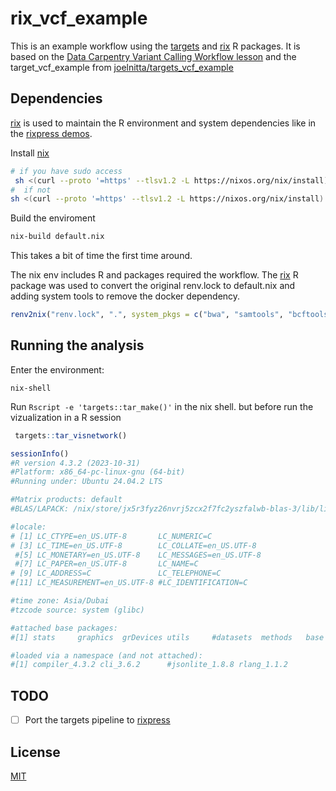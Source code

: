 # rix_vcf_example

This is an example workflow using the [targets](https://github.com/ropensci/targets) and [rix](https://github.com/ropensci/rix) R packages.
It is based on the [Data Carpentry Variant Calling Workflow lesson](https://datacarpentry.org/wrangling-genomics/04-variant_calling/index.html) and the target_vcf_example from [joelnitta/targets_vcf_example](https://github.com/joelnitta/targets_vcf_example)

## Dependencies

[rix](https://github.com/ropensci/rix) is used to maintain the R environment and system dependencies like in the [rixpress demos](https://github.com/b-rodrigues/rixpress_demos).

Install [nix](https://nixos.org/download/)

```bash
# if you have sudo access
 sh <(curl --proto '=https' --tlsv1.2 -L https://nixos.org/nix/install) --daemon
#  if not
sh <(curl --proto '=https' --tlsv1.2 -L https://nixos.org/nix/install) --no-daemon

```

Build the enviroment

```bash
nix-build default.nix
```

This takes a bit of time the first time around.


The nix env includes R and packages required the workflow. The [rix](https://rstudio.github.io/renv/index.html) R package was used to convert the original renv.lock to default.nix  and adding system tools to remove the docker dependency.


```r
renv2nix("renv.lock", ".", system_pkgs = c("bwa", "samtools", "bcftools"))
```

## Running the analysis


Enter the environment:

```
nix-shell
```


Run  `Rscript -e 'targets::tar_make()'` in the nix shell. but before run the vizualization in a R session

```r
 targets::tar_visnetwork()

```

```r
sessionInfo()
#R version 4.3.2 (2023-10-31)
#Platform: x86_64-pc-linux-gnu (64-bit)
#Running under: Ubuntu 24.04.2 LTS

#Matrix products: default
#BLAS/LAPACK: /nix/store/jx5r3fyz26nvrj5zcx2f7fc2yszfalwb-blas-3/lib/libblas.so.3;  LAPACK version 3.11.0

#locale:
# [1] LC_CTYPE=en_US.UTF-8       LC_NUMERIC=C              
# [3] LC_TIME=en_US.UTF-8        LC_COLLATE=en_US.UTF-8    
 #[5] LC_MONETARY=en_US.UTF-8    LC_MESSAGES=en_US.UTF-8   
 #[7] LC_PAPER=en_US.UTF-8       LC_NAME=C                 
# [9] LC_ADDRESS=C               LC_TELEPHONE=C            
#[11] LC_MEASUREMENT=en_US.UTF-8 #LC_IDENTIFICATION=C       

#time zone: Asia/Dubai
#tzcode source: system (glibc)

#attached base packages:
#[1] stats     graphics  grDevices utils     #datasets  methods   base     

#loaded via a namespace (and not attached):
#[1] compiler_4.3.2 cli_3.6.2      #jsonlite_1.8.8 rlang_1.1.2 
```
## TODO

- [ ] Port the targets pipeline to [rixpress](https://github.com/b-rodrigues/rixpress)


## License

[MIT](LICENSE)